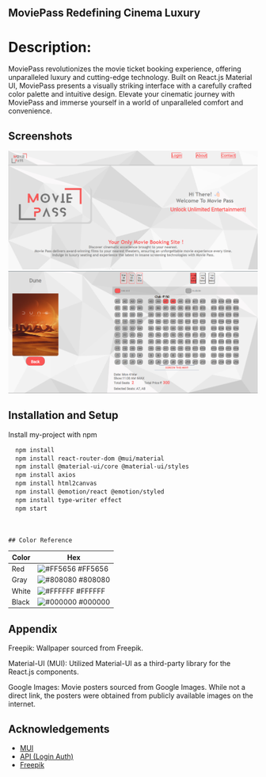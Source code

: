 ## MoviePass Redefining Cinema Luxury
# Description:
MoviePass revolutionizes the movie ticket booking experience, offering unparalleled luxury and cutting-edge technology. Built on React.js Material UI, MoviePass presents a visually striking interface with a carefully crafted color palette and intuitive design. Elevate your cinematic journey with MoviePass and immerse yourself in a world of unparalleled comfort and convenience.

## Screenshots

![Home](https://github.com/VR22124/Movie_Pass/blob/main/Screenshot/Screenshot%202024-03-13%20230045.png)
![Ticket](https://github.com/VR22124/Movie_Pass/blob/main/Screenshot/Screenshot%202024-03-13%20230433.png)







## Installation and Setup

Install my-project with npm

```bash
  npm install
  npm install react-router-dom @mui/material
  npm install @material-ui/core @material-ui/styles 
  npm install axios
  npm install html2canvas
  npm install @emotion/react @emotion/styled
  npm install type-writer effect
  npm start

  
```
    ## Color Reference

| Color        | Hex                                                                |
| ------------ | ------------------------------------------------------------------ |
| Red          | ![#FF5656](https://via.placeholder.com/10/FF5656?text=+) #FF5656  |
| Gray         | ![#808080](https://via.placeholder.com/10/808080?text=+) #808080  |
| White        | ![#FFFFFF](https://via.placeholder.com/10/FFFFFF?text=+) #FFFFFF  |
| Black        | ![#000000](https://via.placeholder.com/10/000000?text=+) #000000  |


## Appendix


Freepik: Wallpaper sourced from Freepik.

Material-UI (MUI): Utilized Material-UI as a third-party library for the React.js components. 

Google Images: Movie posters sourced from Google Images. While not a direct link, the posters were obtained from publicly available images on the internet.


## Acknowledgements

 - [MUI](https://mui.com/)
 - [API (Login Auth)](https://jsonplaceholder.typicode.com/users)
 - [Freepik](https://www.freepik.com/)

